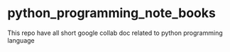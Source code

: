 # python_programming_note_books
This repo have all short google collab doc related to python programming language 
